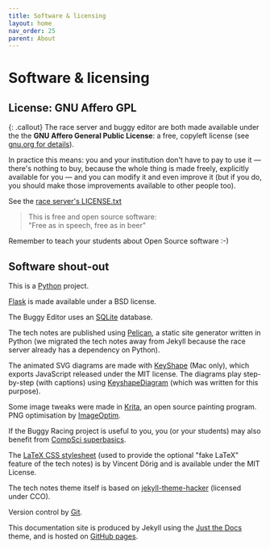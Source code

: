```yaml
---
title: Software & licensing
layout: home
nav_order: 25
parent: About
---
```


# Software & licensing

## License: GNU Affero GPL


{: .callout}
The race server and buggy editor are both made available under the
the **GNU Affero General Public License**: a free, copyleft license
(see [gnu.org for details](http://www.gnu.org/licenses/)).

In practice this means: you and your institution don't have to pay to use it
— there's nothing to buy, because the whole thing is made freely, explicitly
available for you — and you can modify it and even improve it (but if you
do, you should make those improvements available to other people too).

See the [race server's LICENSE.txt](https://github.com/buggyrace/buggy-race-server/LICENSE.txt)

> This is free and open source software:  
> "Free as in speech, free as in beer"

Remember to teach your students about Open Source software :-)

## Software shout-out

This is a [Python](https://www.python.org) project.

[Flask](https://palletsprojects.com/p/flask/) is made available under a BSD
license.

The Buggy Editor uses an [SQLite](https://www.sqlite.org/index.html) database.

The tech notes are published using [Pelican](https://getpelican.com), a static
site generator written in Python (we migrated the tech notes away from Jekyll
because the race server already has a dependency on Python).

The animated SVG diagrams are made with
[KeyShape](https://www.keyshapeapp.com) (Mac only), which exports JavaScript
released under the MIT license. The diagrams play step-by-step (with captions)
using [KeyshapeDiagram](https://davewhiteland.github.io/keyshape-diagram/docs)
(which was written for this purpose).

Some image tweaks were made in [Krita](https://krita.org/en/), an open source
painting program. PNG optimisation by [ImageOptim](https://imageoptim.com/mac).

If the Buggy Racing project is useful to you, you (or your students) may also
benefit from [CompSci superbasics](https://superbasics.beholder.uk/).

The <a href="https://latex.now.sh/">LaTeX CSS stylesheet</a> (used to provide
the optional "fake LaTeX" feature of the tech notes) is by Vincent Dörig and is
available under the MIT License.

The tech notes theme itself is based on
<a href="https://jekyll-themes.com/pages-themes/hacker">jekyll-theme-hacker</a>
(licensed under CCO).

Version control by [Git](https://git-scm.com).

This documentation site is produced by Jekyll using the 
[Just the Docs](https://just-the-docs.com) theme, and is hosted on
[GitHub pages](https://pages.github.com).
